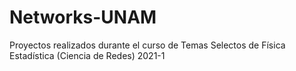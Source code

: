 # Networks-UNAM
Proyectos realizados durante el curso de Temas Selectos de Física Estadística (Ciencia de Redes) 2021-1
